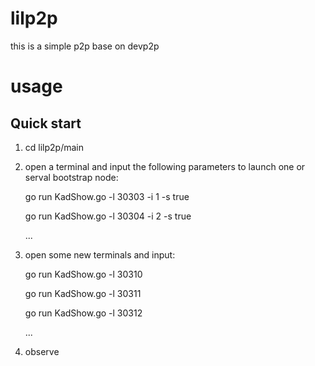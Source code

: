 # lilp2p
this is a simple p2p base on devp2p
# usage
## Quick start
1. cd lilp2p/main

2. open a terminal and input the following parameters to launch one or serval bootstrap node:

      go run KadShow.go -l 30303 -i 1 -s true
  
      go run KadShow.go -l 30304 -i 2 -s true
  
      ...
  
3. open some new terminals and input:

      go run KadShow.go -l 30310
  
      go run KadShow.go -l 30311
  
      go run KadShow.go -l 30312
  
      ...
  
4. observe
